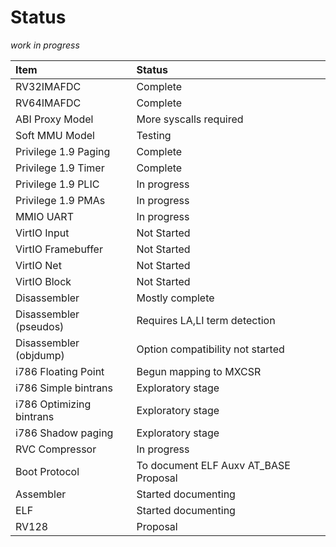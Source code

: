 Status
====================

_work in progress_

Item                     | Status
:------------------      | :---------------
RV32IMAFDC               | Complete
RV64IMAFDC               | Complete
ABI Proxy Model          | More syscalls required
Soft MMU Model           | Testing
Privilege 1.9 Paging     | Complete
Privilege 1.9 Timer      | Complete
Privilege 1.9 PLIC       | In progress
Privilege 1.9 PMAs       | In progress
MMIO UART                | In progress
VirtIO Input             | Not Started
VirtIO Framebuffer       | Not Started
VirtIO Net               | Not Started
VirtIO Block             | Not Started
Disassembler             | Mostly complete
Disassembler (pseudos)   | Requires LA,LI term detection
Disassembler (objdump)   | Option compatibility not started
i786 Floating Point      | Begun mapping to MXCSR
i786 Simple bintrans     | Exploratory stage
i786 Optimizing bintrans | Exploratory stage
i786 Shadow paging       | Exploratory stage
RVC Compressor           | In progress
Boot Protocol            | To document ELF Auxv AT_BASE Proposal
Assembler                | Started documenting
ELF                      | Started documenting
RV128                    | Proposal
